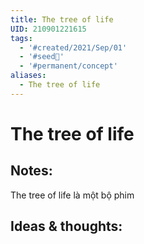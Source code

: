 ```yaml
---
title: The tree of life
UID: 210901221615
tags:
  - '#created/2021/Sep/01'
  - '#seed🥜'
  - '#permanent/concept'
aliases:
  - The tree of life
---
```

# The tree of life

## Notes:
The tree of life là một bộ phim

## Ideas & thoughts:
